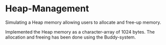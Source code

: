 # Heap-Management
Simulating a Heap memory allowing users to allocate and free-up memory. 

Implemented the Heap memory as a character-array of 1024 bytes. 
The allocation and freeing has been done using the Buddy-system. 
